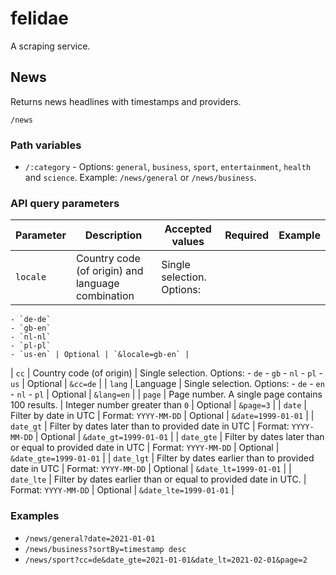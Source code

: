 # felidae

A scraping service.

## News

Returns news headlines with timestamps and providers.

`/news`

### Path variables

- `/:category` - Options: `general`, `business`, `sport`, `entertainment`, `health` and `science`. Example: `/news/general` or `/news/business`.

### API query parameters

| Parameter | Description | Accepted values | Required | Example |
| --- | --- | --- | --- | --- | 
| `locale` | Country code (of origin) and language combination | Single selection. Options:
    - `de-de` 
    - `gb-en`
    - `nl-nl`
    - `pl-pl`
    - `us-en` | Optional | `&locale=gb-en` |
| `cc` | Country code (of origin) | Single selection. Options:
                - `de` 
                - `gb`
                - `nl`
                - `pl`
                - `us` | Optional | `&cc=de` |
| `lang` | Language | Single selection. Options:
                - `de` 
                - `en`
                - `nl`
                - `pl` | Optional | `&lang=en` |
| `page` | Page number. A single page contains 100 results. | Integer number greater than `0` | Optional | `&page=3` |
| `date` | Filter by date in UTC | Format: `YYYY-MM-DD` | Optional | `&date=1999-01-01` |
| `date_gt` | Filter by dates later than to provided date in UTC | Format: `YYYY-MM-DD` | Optional | `&date_gt=1999-01-01` |
| `date_gte` | Filter by dates later than or equal to provided date in UTC | Format: `YYYY-MM-DD` | Optional | `&date_gte=1999-01-01` |
| `date_lgt` | Filter by dates earlier than to provided date in UTC | Format: `YYYY-MM-DD` | Optional | `&date_lt=1999-01-01` |
| `date_lte` | Filter by dates earlier than or equal to provided date in UTC. | Format: `YYYY-MM-DD` | Optional | `&date_lte=1999-01-01` |

### Examples

- `/news/general?date=2021-01-01`
- `/news/business?sortBy=timestamp desc`
- `/news/sport?cc=de&date_gte=2021-01-01&date_lt=2021-02-01&page=2`